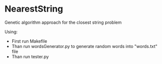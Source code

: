 # NearestString

Genetic algorithm approach for the closest string problem

Using:
* First run Makefile
* Than run wordsGenerator.py to generate random words into "words.txt" file
* Than run tester.py
